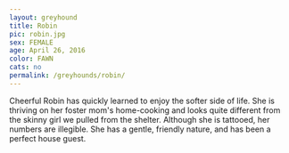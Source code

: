 ```yaml
---
layout: greyhound
title: Robin
pic: robin.jpg
sex: FEMALE
age: April 26, 2016
color: FAWN
cats: no
permalink: /greyhounds/robin/
---
```


Cheerful Robin has quickly learned to enjoy the softer side of life. She is thriving on her foster mom's home-cooking
and looks quite different from the skinny girl we pulled from the shelter. Although she is tattooed, her numbers are
illegible. She has a gentle, friendly nature, and has been a perfect house guest.

